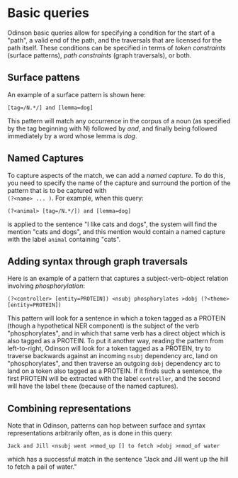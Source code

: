 # Basic queries

Odinson basic queries allow for specifying a condition for the start of a "path", a valid end of the path, and the traversals that are licensed for the path itself. These conditions can be specified in terms of _token constraints_ (surface patterns), _path constraints_ (graph traversals), or both.

## Surface pattens

An example of a surface pattern is shown here:

    [tag=/N.*/] and [lemma=dog]
    
This pattern will match any occurrence in the corpus of a noun (as specified by the tag beginning with N) followed by _and_, and finally being followed immediately by a word whose lemma is _dog_. 


## Named Captures

To capture aspects of the match, we can add a _named capture_.  To do this, you need to specify the name of the capture and surround the portion of the pattern that is to be captured with  
`(?<name> ... )`.  For example, when this query: 

    (?<animal> [tag=/N.*/]) and [lemma=dog]
    
is applied to the sentence "I like cats and dogs", the system 
will find the mention "cats and dogs", and this mention would contain a named capture with the label `animal` containing "cats".


## Adding syntax through graph traversals

Here is an example of a pattern that captures a subject-verb-object relation involving _phosphorylation_:

    (?<controller> [entity=PROTEIN]) <nsubj phosphorylates >dobj (?<theme> [entity=PROTEIN])
    
This pattern will look for a sentence in which a token tagged as a PROTEIN (though a hypothetical NER component) is the subject of the verb "phosphorylates", and in which that same verb has a direct object which is also tagged as a PROTEIN.  To put it another way, reading the pattern from left-to-right, Odinson will look for a token tagged as a PROTEIN, try to traverse backwards against an incoming `nsubj` dependency arc, land on "phosphorylates", and then traverse an outgoing `dobj` dependency arc to land on a token also tagged as a PROTEIN.  If it finds such a sentence, the first PROTEIN will be extracted with the label `controller`, and the second will have the label `theme` (because of the named captures). 

## Combining representations

Note that in Odinson, patterns can hop between surface and syntax representations arbitrarily often, as is done in this query:

    Jack and Jill <nsubj went >nmod_up [] to fetch >dobj >nmod_of water 
    
which has a successful match in the sentence "Jack and Jill went up the hill to fetch a pail of water."


